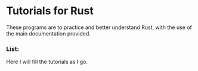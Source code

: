 # Tutorials for Rust

These programs are to practice and better understand Rust, with the use of the main documentation provided. 

### List:

Here I will fill the tutorials as I go.
